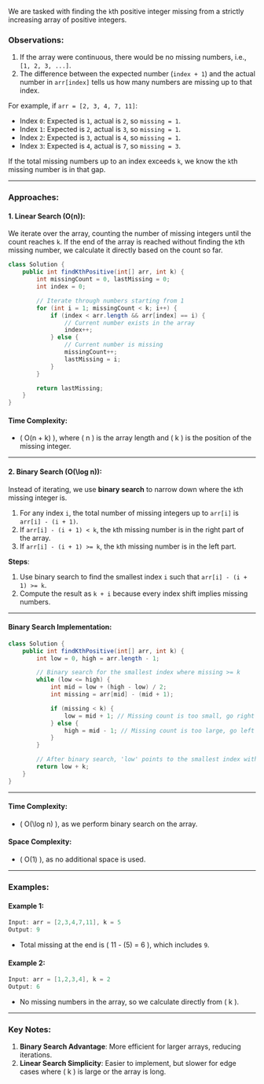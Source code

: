 We are tasked with finding the `k`th positive integer missing from a strictly increasing array of positive integers.

### Observations:
1. If the array were continuous, there would be no missing numbers, i.e., `[1, 2, 3, ...]`.
2. The difference between the expected number (`index + 1`) and the actual number in `arr[index]` tells us how many numbers are missing up to that index.

For example, if `arr = [2, 3, 4, 7, 11]`:
- Index `0`: Expected is `1`, actual is `2`, so `missing = 1`.
- Index `1`: Expected is `2`, actual is `3`, so `missing = 1`.
- Index `2`: Expected is `3`, actual is `4`, so `missing = 1`.
- Index `3`: Expected is `4`, actual is `7`, so `missing = 3`.

If the total missing numbers up to an index exceeds `k`, we know the `k`th missing number is in that gap.

---

### Approaches:

#### 1. **Linear Search (O(n))**:
We iterate over the array, counting the number of missing integers until the count reaches `k`. If the end of the array is reached without finding the `k`th missing number, we calculate it directly based on the count so far.

```java
class Solution {
    public int findKthPositive(int[] arr, int k) {
        int missingCount = 0, lastMissing = 0;
        int index = 0;

        // Iterate through numbers starting from 1
        for (int i = 1; missingCount < k; i++) {
            if (index < arr.length && arr[index] == i) {
                // Current number exists in the array
                index++;
            } else {
                // Current number is missing
                missingCount++;
                lastMissing = i;
            }
        }

        return lastMissing;
    }
}
```

#### **Time Complexity**:
- \( O(n + k) \), where \( n \) is the array length and \( k \) is the position of the missing integer.

---

#### 2. **Binary Search (O(\log n))**:
Instead of iterating, we use **binary search** to narrow down where the `k`th missing integer is.

1. For any index `i`, the total number of missing integers up to `arr[i]` is `arr[i] - (i + 1)`.
2. If `arr[i] - (i + 1) < k`, the `k`th missing number is in the right part of the array.
3. If `arr[i] - (i + 1) >= k`, the `k`th missing number is in the left part.

**Steps**:
1. Use binary search to find the smallest index `i` such that `arr[i] - (i + 1) >= k`.
2. Compute the result as `k + i` because every index shift implies missing numbers.

---

#### Binary Search Implementation:

```java
class Solution {
    public int findKthPositive(int[] arr, int k) {
        int low = 0, high = arr.length - 1;

        // Binary search for the smallest index where missing >= k
        while (low <= high) {
            int mid = low + (high - low) / 2;
            int missing = arr[mid] - (mid + 1);

            if (missing < k) {
                low = mid + 1; // Missing count is too small, go right
            } else {
                high = mid - 1; // Missing count is too large, go left
            }
        }

        // After binary search, 'low' points to the smallest index with missing >= k
        return low + k;
    }
}
```

---

#### **Time Complexity**:
- \( O(\log n) \), as we perform binary search on the array.

#### **Space Complexity**:
- \( O(1) \), as no additional space is used.

---

### Examples:

#### Example 1:
```java
Input: arr = [2,3,4,7,11], k = 5
Output: 9
```

- Total missing at the end is \( 11 - (5) = 6 \), which includes `9`.

#### Example 2:
```java
Input: arr = [1,2,3,4], k = 2
Output: 6
```

- No missing numbers in the array, so we calculate directly from \( k \).

---

### Key Notes:
1. **Binary Search Advantage**: More efficient for larger arrays, reducing iterations.
2. **Linear Search Simplicity**: Easier to implement, but slower for edge cases where \( k \) is large or the array is long.